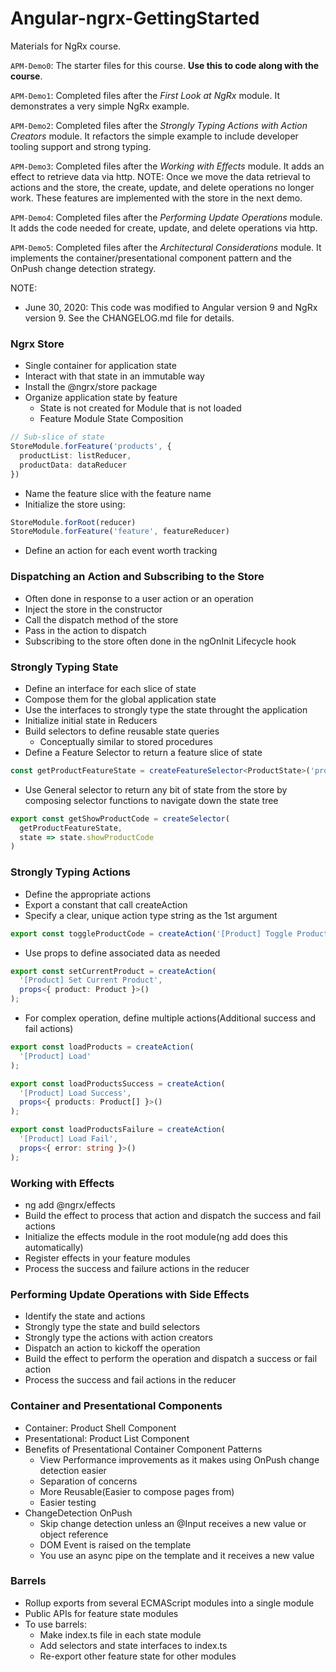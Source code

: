 # Angular-ngrx-GettingStarted
Materials for NgRx course.

`APM-Demo0`: The starter files for this course. **Use this to code along with the course**.

`APM-Demo1`: Completed files after the *First Look at NgRx* module. It demonstrates a very simple NgRx example.

`APM-Demo2`: Completed files after the *Strongly Typing Actions with Action Creators* module. It refactors the simple example to include developer tooling support and strong typing.

`APM-Demo3`: Completed files after the *Working with Effects* module. It adds an effect to retrieve data via http. NOTE: Once we move the data retrieval to actions and the store, the create, update, and delete operations no longer work. These features are implemented with the store in the next demo.

`APM-Demo4`: Completed files after the *Performing Update Operations* module. It adds the code needed for create, update, and delete operations via http.

`APM-Demo5`: Completed files after the *Architectural Considerations* module. It implements the container/presentational component pattern and the OnPush change detection strategy.

NOTE:
- June 30, 2020: This code was modified to Angular version 9 and NgRx version 9. See the CHANGELOG.md file for details.

### Ngrx Store

* Single container for application state
* Interact with that state in an immutable way
* Install the @ngrx/store package
* Organize application state by feature
  * State is not created for Module that is not loaded
  * Feature Module State Composition
```ts
// Sub-slice of state
StoreModule.forFeature('products', {
  productList: listReducer,
  productData: dataReducer
})
```
* Name the feature slice with the feature name
* Initialize the store using:
```ts
StoreModule.forRoot(reducer)
StoreModule.forFeature('feature', featureReducer)
```
* Define an action for each event worth tracking

### Dispatching an Action and Subscribing to the Store

* Often done in response to a user action or an operation
* Inject the store in the constructor
* Call the dispatch method of the store
* Pass in the action to dispatch
* Subscribing to the store often done in the ngOnInit Lifecycle hook

### Strongly Typing State

* Define an interface for each slice of state
* Compose them for the global application state
* Use the interfaces to strongly type the state throught the application
* Initialize initial state in Reducers
* Build selectors to define reusable state queries
  * Conceptually similar to stored procedures
* Define a Feature Selector to return a feature slice of state
```ts
const getProductFeatureState = createFeatureSelector<ProductState>('products');
```
* Use General selector to return any bit of state from the store by composing selector functions to navigate down the state tree
```ts
export const getShowProductCode = createSelector(
  getProductFeatureState,
  state => state.showProductCode
)
```

### Strongly Typing Actions

* Define the appropriate actions
* Export a constant that call createAction
* Specify a clear, unique action type string as the 1st argument
```ts
export const toggleProductCode = createAction('[Product] Toggle Product Code');
```
* Use props to define associated data as needed
```ts
export const setCurrentProduct = createAction(
  '[Product] Set Current Product',
  props<{ product: Product }>()
);
```
* For complex operation, define multiple actions(Additional success and fail actions)
```ts
export const loadProducts = createAction(
  '[Product] Load'
);

export const loadProductsSuccess = createAction(
  '[Product] Load Success',
  props<{ products: Product[] }>()
);

export const loadProductsFailure = createAction(
  '[Product] Load Fail',
  props<{ error: string }>()
);
```

### Working with Effects

* ng add @ngrx/effects
* Build the effect to process that action and dispatch the success and fail actions
* Initialize the effects module in the root module(ng add does this automatically)
* Register effects in your feature modules
* Process the success and failure actions in the reducer

### Performing Update Operations with Side Effects

* Identify the state and actions
* Strongly type the state and build selectors
* Strongly type the actions with action creators
* Dispatch an action to kickoff the operation
* Build the effect to perform the operation and dispatch a success or fail action
* Process the success and fail actions in the reducer

### Container and Presentational Components

* Container: Product Shell Component
* Presentational: Product List Component
* Benefits of Presentational Container Component Patterns
  * View Performance improvements as it makes using OnPush change detection easier
  * Separation of concerns
  * More Reusable(Easier to compose pages from)
  * Easier testing
* ChangeDetection OnPush
  * Skip change detection unless an @Input receives a new value or object reference
  * DOM Event is raised on the template 
  * You use an async pipe on the template and it receives a new value

### Barrels

* Rollup exports from several ECMAScript modules into a single module
* Public APIs for feature state modules
* To use barrels:
  * Make index.ts file in each state module
  * Add selectors and state interfaces to index.ts
  * Re-export other feature state for other modules